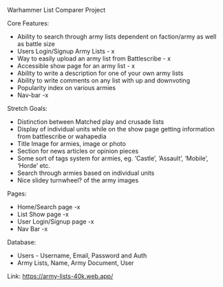 Warhammer List Comparer Project

Core Features:

- Ability to search through army lists dependent on faction/army as well as battle size
- Users Login/Signup Army Lists	- x
- Way to easily upload an army list from Battlescribe - x
- Accessible show page for an army list - x
- Ability to write a description for one of your own army lists
- Ability to write comments on any list with up and downvoting
- Popularity index on various armies
- Nav-bar -x

Stretch Goals:

- Distinction between Matched play and crusade lists
- Display of individual units while on the show page getting information from battlescribe or wahapedia
- Title Image for armies, image or photo
- Section for news articles or opinion pieces
- Some sort of tags system for armies, eg. ‘Castle’, ‘Assault’, ‘Mobile’, ‘Horde’ etc.
- Search through armies based on individual units
- Nice slidey turnwheel? of the army images

Pages:
	
- Home/Search page -x
- List Show page -x
- User Login/Signup page -x
- Nav Bar -x

Database:

- Users - Username, Email, Password and Auth
- Army Lists, Name, Army Document, User


Link: https://army-lists-40k.web.app/
